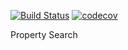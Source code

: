 [![Build Status](https://travis-ci.org/Daaamir2/PropertySearch.svg?branch=master)](https://travis-ci.org/Daaamir2/PropertySearch)
[![codecov](https://codecov.io/gh/Daaamir2/PropertySearch/branch/master/graph/badge.svg)](https://codecov.io/gh/Daaamir2/PropertySearch)

Property Search